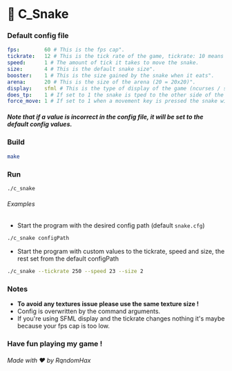 # 🐍 C_Snake

### Default config file
```yml
fps:        60 # This is the fps cap".
tickrate:   12 # This is the tick rate of the game, tickrate: 10 means 10 ticks per second.
speed:      1 # The amount of tick it takes to move the snake.
size:       4 # This is the default snake size".
booster:    1 # This is the size gained by the snake when it eats".
arena:      20 # This is the size of the arena (20 = 20x20)".
display:    sfml # This is the type of display of the game (ncurses / sfml)).
does_tp:    1 # If set to 1 the snake is tped to the other side of the map when going through a wall, else (0) it dies.
force_move: 1 # If set to 1 when a movement key is pressed the snake will move next turn.
```

##### Note that if a value is incorrect in the config file, it will be set to the default config values.

### Build

```bash
make
```

### Run

```bash
./c_snake
```

###### Examples

- Start the program with the desired config path (default `snake.cfg`)
```bash
./c_snake configPath
```

- Start the program with custom values to the tickrate, speed and size, the rest set from the default configPath
```bash
./c_snake --tickrate 250 --speed 23 --size 2
```

### Notes

- __To avoid any textures issue please use the same texture size !__
- Config is overwritten by the command arguments.
- If you're using SFML display and the tickrate changes nothing it's maybe because your fps cap is too low.

### Have fun playing my game !

###### Made with ❤️ by RqndomHax